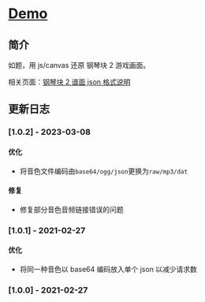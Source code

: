 # <!-- prettier-ignore -->[Demo](https://lchz&#104;3473.github.io/canvas/pt2/index "钢琴块2模拟器")

## 简介

如题，用 js/canvas 还原 钢琴块 2 游戏画面。

相关页面：[钢琴块 2 谱面 json 格式说明](Usage.md)

## 更新日志

### [1.0.2] - 2023-03-08

#### 优化

- 将音色文件编码由`base64/ogg/json`更换为`raw/mp3/dat`

#### 修复

- 修复部分音色音频链接错误的问题

### [1.0.1] - 2021-02-27

#### 优化

- 将同一种音色以 base64 编码放入单个 json 以减少请求数

### [1.0.0] - 2021-02-27
